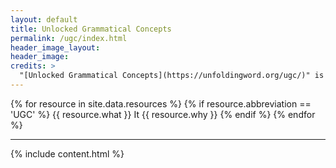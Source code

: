 ```yaml
---
layout: default
title: Unlocked Grammatical Concepts
permalink: /ugc/index.html
header_image_layout:
header_image:
credits: >
  "[Unlocked Grammatical Concepts](https://unfoldingword.org/ugc/)" is designed by unfoldingWord and developed by the [Door43 World Missions Community](https://door43.org/). It is made available under a [Creative Commons Attribution-ShareAlike 4.0 International](https://creativecommons.org/licenses/by-sa/4.0/) license.
---
```


{% for resource in site.data.resources %}
 {% if resource.abbreviation == 'UGC' %}
  {{ resource.what }} It {{ resource.why }}
 {% endif %}
{% endfor %}

* * * * *

{% include content.html %}
